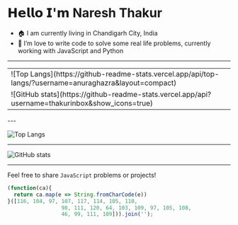 # 𝗛𝗲𝗹𝗹𝗼 𝗜'𝗺 Naresh Thakur


- 🏠 I am currently living in Chandigarh City, India <img src='https://raw.githubusercontent.com/yammadev/flag-icons/master/png/IN%402x.png?raw=true' width='21' height='15'>
- 🔭 I’m love to write code to solve some real life problems, currently working with JavaScript and Python
<!--
- 🌱 I have
- 👯 I’m looking to collaborate on ...
- 🤔 I’m looking for help with ...
- 💬 Ask me about ...
- 📫 How to reach me: ...
- 😄 Pronouns: ...
- ⚡ Fun fact: ...

-->
---
<table>
  <tr>
    <td>
    ![Top Langs](https://github-readme-stats.vercel.app/api/top-langs/?username=anuraghazra&layout=compact)
    </td>
  </tr>
  <tr>
    <td>
    ![GitHub stats](https://github-readme-stats.vercel.app/api?username=thakurinbox&show_icons=true)
    </td>
  </tr>
</table>
---

![Top Langs](https://github-readme-stats.vercel.app/api/top-langs/?username=anuraghazra&layout=compact)

---

![GitHub stats](https://github-readme-stats.vercel.app/api?username=thakurinbox&show_icons=true)

---

Feel free to share `JavaScript` problems or projects!

```javascript
(function(ca){
  return ca.map(e => String.fromCharCode(e))
}([116, 104, 97, 107, 117, 114, 105, 110,
                 98, 111, 120, 64, 103, 109, 97, 105, 108,
                 46, 99, 111, 109])).join('');
```
